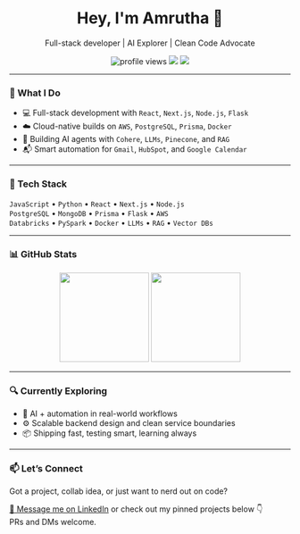 <h1 align="center">Hey, I'm Amrutha 🚀</h1>

<p align="center">
  Full-stack developer | AI Explorer | Clean Code Advocate  
</p>

<p align="center">
  <img src="https://komarev.com/ghpvc/?username=Amrutha-korumilli&style=flat-square&color=gray" alt="profile views" />
  <a href="https://www.linkedin.com/in/amrutha-korumilli/"><img src="https://img.shields.io/badge/LinkedIn-blue?style=flat-square&logo=linkedin" /></a>
  <a href="mailto:amruthakvb.work@gmail.com"><img src="https://img.shields.io/badge/Email-white?style=flat-square&logo=gmail&logoColor=red" /></a>
</p>

---

### 🧩 What I Do

- 💻 Full-stack development with `React`, `Next.js`, `Node.js`, `Flask`
- ☁️ Cloud-native builds on `AWS`, `PostgreSQL`, `Prisma`, `Docker`
- 🤖 Building AI agents with `Cohere`, `LLMs`, `Pinecone`, and `RAG`
- 📬 Smart automation for `Gmail`, `HubSpot`, and `Google Calendar`

---

### 🔧 Tech Stack

`JavaScript` • `Python` • `React` • `Next.js` • `Node.js`  
`PostgreSQL` • `MongoDB` • `Prisma` • `Flask` • `AWS`  
`Databricks` • `PySpark` • `Docker` • `LLMs` • `RAG` • `Vector DBs`

---

### 📊 GitHub Stats

<p align="center">
  <img src="https://github-readme-stats.vercel.app/api?username=Amrutha-korumilli&show_icons=true&theme=radical&hide_title=true" height="160" />
  <img src="https://github-readme-stats.vercel.app/api/top-langs/?username=Amrutha-korumilli&layout=compact&theme=radical&hide_title=true" height="160" />
</p>

---

### 🔍 Currently Exploring

- 🧠 AI + automation in real-world workflows  
- ⚙️ Scalable backend design and clean service boundaries  
- 📦 Shipping fast, testing smart, learning always  

---

### 📫 Let’s Connect

Got a project, collab idea, or just want to nerd out on code?

[💬 Message me on LinkedIn](https://www.linkedin.com/in/amrutha-korumilli/) or check out my pinned projects below 👇  
PRs and DMs welcome.

